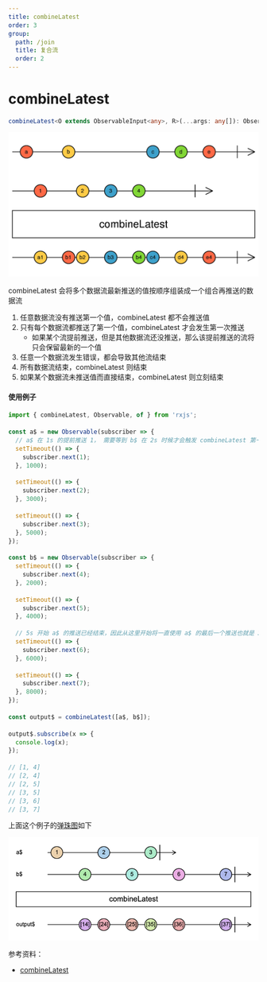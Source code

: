 ```yaml
---
title: combineLatest
order: 3
group:
  path: /join
  title: 复合流
  order: 2
---
```


# combineLatest

```typescript
combineLatest<O extends ObservableInput<any>, R>(...args: any[]): Observable<R> | Observable<ObservedValueOf<O>[]>
```

<img src="./images/combineLatest.png" alt="combineLatest" style="zoom:50%;" />

combineLatest 会将多个数据流最新推送的值按顺序组装成一个组合再推送的数据流

1. 任意数据流没有推送第一个值，combineLatest 都不会推送值
2. 只有每个数据流都推送了第一个值，combineLatest 才会发生第一次推送
   - 如果某个流提前推送，但是其他数据流还没推送，那么该提前推送的流将只会保留最新的一个值
3. 任意一个数据流发生错误，都会导致其他流结束
4. 所有数据流结束，combineLatest 则结束
5. 如果某个数据流未推送值而直接结束，combineLatest 则立刻结束

#### 使用例子

```typescript
import { combineLatest, Observable, of } from 'rxjs';

const a$ = new Observable(subscriber => {
  // a$ 在 1s 的提前推送 1， 需要等到 b$ 在 2s 时候才会触发 combineLatest 第一次推送
  setTimeout(() => {
    subscriber.next(1);
  }, 1000);

  setTimeout(() => {
    subscriber.next(2);
  }, 3000);

  setTimeout(() => {
    subscriber.next(3);
  }, 5000);
});

const b$ = new Observable(subscriber => {
  setTimeout(() => {
    subscriber.next(4);
  }, 2000);

  setTimeout(() => {
    subscriber.next(5);
  }, 4000);

  // 5s 开始 a$ 的推送已经结束，因此从这里开始将一直使用 a$ 的最后一个推送也就是 3
  setTimeout(() => {
    subscriber.next(6);
  }, 6000);

  setTimeout(() => {
    subscriber.next(7);
  }, 8000);
});

const output$ = combineLatest([a$, b$]);

output$.subscribe(x => {
  console.log(x);
});

// [1, 4]
// [2, 4]
// [2, 5]
// [3, 5]
// [3, 6]
// [3, 7]
```

上面这个例子的[弹珠图](https://swirly.dev/#?code=-1----2----3%7C%20%0Atitle%20=%20a$%20%0A%0A----4----5----6----7%7C%20%0Atitle%20=%20b$%20%0A%0A%3E%20combineLatest%20%0A%0A----a-b--c-d--e----f%7C%20%0Atitle%20=%20output$%0Aa%20:=%20%5B14%5D%20%0Ab%20:=%20%5B24%5D%20%0Ac%20:=%20%5B25%5D%20%0Ad%20:=%20%5B35%5D%20%0Ae%20:=%20%5B36%5D%20%0Af%20:=%20%5B37%5D)如下

<img src="./images/combineLatest-demo1.png" alt="combineLatest"  />

参考资料：

- [combineLatest](https://rxjs.dev/api/index/function/combineLatest)
